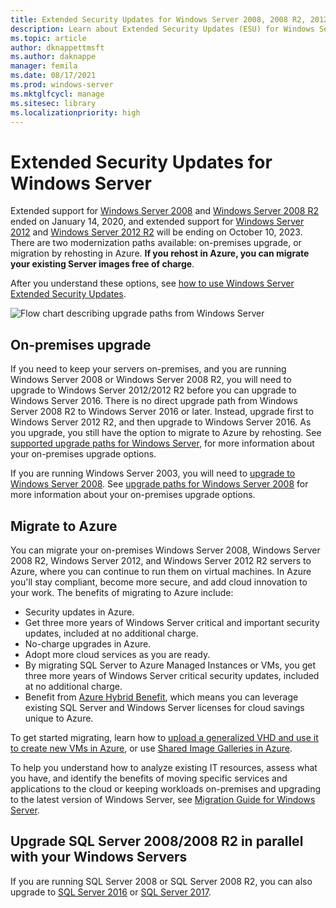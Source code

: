 ```yaml
---
title: Extended Security Updates for Windows Server 2008, 2008 R2, 2012, and 2012 R2
description: Learn about Extended Security Updates (ESU) for Windows Server 2008, Windows Server 2008 R2, Windows Server 2012, and Windows Server 2012 R2, and how to upgrade on-premises servers or rehost to Azure.
ms.topic: article
author: dknappettmsft
ms.author: daknappe
manager: femila
ms.date: 08/17/2021
ms.prod: windows-server
ms.mktglfcycl: manage
ms.sitesec: library
ms.localizationpriority: high
---
```


# Extended Security Updates for Windows Server

Extended support for [Windows Server 2008](/lifecycle/products/windows-server-2008) and [Windows Server 2008 R2](/lifecycle/products/windows-server-2008-r2) ended on January 14, 2020, and extended support for [Windows Server 2012](/lifecycle/products/windows-server-2012) and [Windows Server 2012 R2](/lifecycle/products/windows-server-2012-r2) will be ending on October 10, 2023. There are two modernization paths available: on-premises upgrade, or migration by rehosting in Azure. **If you rehost in Azure, you can migrate your existing Server images free of charge**.

After you understand these options, see [how to use Windows Server Extended Security Updates](extended-security-updates-deploy.md).

![Flow chart describing upgrade paths from Windows Server](media/WS08_upgrade_paths.png)

## On-premises upgrade

If you need to keep your servers on-premises, and you are running Windows Server 2008 or Windows Server 2008 R2, you will need to upgrade to Windows Server 2012/2012 R2 before you can upgrade to Windows Server 2016. There is no direct upgrade path from Windows Server 2008 R2 to Windows Server 2016 or later. Instead, upgrade first to Windows Server 2012 R2, and then upgrade to Windows Server 2016. As you upgrade, you still have the option to migrate to Azure by rehosting. See [supported upgrade paths for Windows Server](supported-upgrade-paths.md), for more information about your on-premises upgrade options.

If you are running Windows Server 2003, you will need to [upgrade to Windows Server 2008](/previous-versions/windows/it-pro/windows-server-2008-r2-and-2008/ff972408(v%3dws.10)). See [upgrade paths for Windows Server 2008](/previous-versions/windows/it-pro/windows-server-2008-r2-and-2008/dd979563(v=ws.10)) for more information about your on-premises upgrade options.

## Migrate to Azure

You can migrate your on-premises Windows Server 2008, Windows Server 2008 R2, Windows Server 2012, and Windows Server 2012 R2 servers to Azure, where you can continue to run them on virtual machines. In Azure you'll stay compliant, become more secure, and add cloud innovation to your work. The benefits of migrating to Azure include:

- Security updates in Azure.
- Get three more years of Windows Server critical and important security updates, included at no additional charge.
- No-charge upgrades in Azure.
- Adopt more cloud services as you are ready.
- By migrating SQL Server to Azure Managed Instances or VMs, you get three more years of Windows Server critical security updates, included at no additional charge.
- Benefit from [Azure Hybrid Benefit](https://azure.microsoft.com/pricing/hybrid-benefit/), which means you can leverage existing SQL Server and Windows Server licenses for cloud savings unique to Azure.

To get started migrating, learn how to [upload a generalized VHD and use it to create new VMs in Azure](/azure/virtual-machines/windows/upload-generalized-managed), or use [Shared Image Galleries in Azure](/azure/virtual-machines/shared-image-galleries).

To help you understand how to analyze existing IT resources, assess what you have, and identify the benefits of moving specific services and applications to the cloud or keeping workloads on-premises and upgrading to the latest version of Windows Server, see [Migration Guide for Windows Server](https://go.microsoft.com/fwlink/?linkid=872689).

## Upgrade SQL Server 2008/2008 R2 in parallel with your Windows Servers

If you are running SQL Server 2008 or SQL Server 2008 R2, you can also upgrade to [SQL Server 2016](/sql/database-engine/install-windows/supported-version-and-edition-upgrades?view=sql-server-2016&preserve-view=true) or [SQL Server 2017](/sql/database-engine/install-windows/supported-version-and-edition-upgrades-2017?view=sql-server-2017&preserve-view=true).
